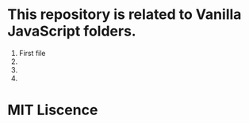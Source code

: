 # This repository is related to Vanilla JavaScript folders.

1. First file
2. 
3.
4.

#  MIT Liscence
